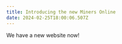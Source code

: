 ```yaml
---
title: Introducing the new Miners Online
date: 2024-02-25T18:00:06.507Z
---
```

We have a new website now!
